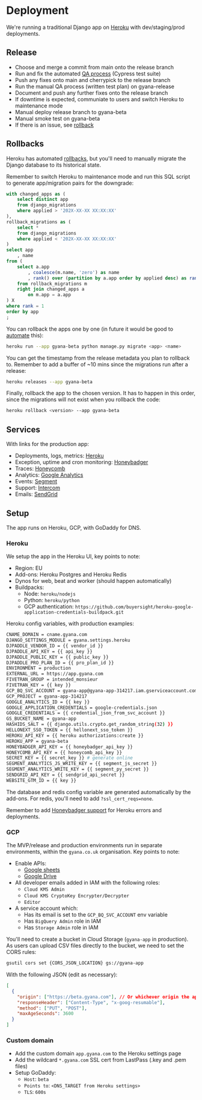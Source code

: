 # Deployment

We're running a traditional Django app on [Heroku](https://dashboard.heroku.com/pipelines/33c2c23a-3f74-49ca-b19a-e3203445c2d2) with dev/staging/prod deployments.

## Release

- Choose and merge a commit from main onto the release branch
- Run and fix the automated [QA process](DEVELOPMENT.md#QA) (Cypress test suite)
- Push any fixes onto main and cherrypick to the release branch
- Run the manual QA process (written test plan) on gyana-release
- Document and push any further fixes onto the release branch
- If downtime is expected, communiate to users and switch Heroku to maintenance mode
- Manual deploy release branch to gyana-beta
- Manual smoke test on gyana-beta
- If there is an issue, see [rollback](#Rollbacks)

## Rollbacks

Heroku has automated [rollbacks](https://blog.heroku.com/releases-and-rollbacks),
but you'll need to manually migrate the Django database to its historical state.

Remember to switch Heroku to maintenance mode and run this SQL script to generate
app/migration pairs for the downgrade:

```sql
with changed_apps as (
	select distinct app
	from django_migrations
	where applied > '202X-XX-XX XX:XX:XX'
),
rollback_migrations as (
	select *
	from django_migrations
	where applied < '202X-XX-XX XX:XX:XX'
)
select app
	, name
from (
	select a.app
		, coalesce(m.name, 'zero') as name
		, rank() over (partition by a.app order by applied desc) as rank
	from rollback_migrations m
	right join changed_apps a
		on m.app = a.app
) X
where rank = 1
order by app
;
```

You can rollback the apps one by one (in future it would be good to
[automate](https://stackoverflow.com/questions/60411090/run-reverse-django-migration-on-heroku-after-release-failure) this):

```bash
heroku run --app gyana-beta python manage.py migrate <app> <name>
```

You can get the timestamp from the release metadata you plan to rollback to. Remember
to add a buffer of ~10 mins since the migrations run after a release:

```bash
heroku releases --app gyana-beta
```

Finally, rollback the app to the chosen version. It has to happen in this order,
since the migrations will not exist when you rollback the code:

```bash
heroku rollback <version> --app gyana-beta
```

## Services

With links for the production app:

- Deployments, logs, metrics: [Heroku](https://dashboard.heroku.com/apps/gyana-beta)
- Exception, uptime and cron monitoring: [Honeybadger](https://app.honeybadger.io/projects/88968/faults)
- Traces: [Honeycomb](https://ui.honeycomb.io/gyanav2)
- Analytics: [Google Analytics](https://analytics.google.com/analytics/web/#/p284522086/reports/reportinghub)
- Events: [Segment](https://app.segment.com/gyana-beta/overview)
- Support: [Intercom](https://app.intercom.com)
- Emails: [SendGrid](https://app.sendgrid.com/)

## Setup

The app runs on Heroku, GCP, with GoDaddy for DNS.

### Heroku

We setup the app in the Heroku UI, key points to note:

- Region: EU
- Add-ons: Heroku Postgres and Heroku Redis
- Dynos for web, beat and worker (should happen automatically)
- Buildpacks:
  - Node: `heroku/nodejs`
  - Python: `heroku/python`
  - GCP authentication: `https://github.com/buyersight/heroku-google-application-credentials-buildpack.git`

Heroku config variables, with production examples:

```bash
CNAME_DOMAIN = cname.gyana.com
DJANGO_SETTINGS_MODULE = gyana.settings.heroku
DJPADDLE_VENDOR_ID = {{ vendor_id }}
DJPADDLE_API_KEY = {{ api_key }}
DJPADDLE_PUBLIC_KEY = {{ public_key }}
DJPADDLE_PRO_PLAN_ID = {{ pro_plan_id }}
ENVIRONMENT = production
EXTERNAL_URL = https://app.gyana.com
FIVETRAN_GROUP = intended_monsieur
FIVETRAN_KEY = {{ key }}
GCP_BQ_SVC_ACCOUNT = gyana-app@gyana-app-314217.iam.gserviceaccount.com
GCP_PROJECT = gyana-app-314217
GOOGLE_ANALYTICS_ID = {{ key }}
GOOGLE_APPLICATION_CREDENTIALS = google-credentials.json
GOOGLE_CREDENTIALS = {{ credential_json_from_svc_account }}
GS_BUCKET_NAME = gyana-app
HASHIDS_SALT = {{ django.utils.crypto.get_random_string(32) }}
HELLONEXT_SSO_TOKEN = {{ hellonext_sso_token }}
HEROKU_API_KEY = {{ heroku authorizations:create }}
HEROKU_APP = gyana-beta
HONEYBADGER_API_KEY = {{ honeybadger_api_key }}
HONEYCOMB_API_KEY = {{ honeycomb_api_key }}
SECRET_KEY = {{ secret_key }} # generate online
SEGMENT_ANALYTICS_JS_WRITE_KEY = {{ segment_js_secret }}
SEGMENT_ANALYTICS_WRITE_KEY = {{ segment_py_secret }}
SENDGRID_API_KEY = {{ sendgrid_api_secret }}
WEBSITE_GTM_ID = {{ key }}
```

The database and redis config variable are generated automatically by the add-ons.
For redis, you'll need to add `?ssl_cert_reqs=none`.

Remember to add [Honeybadger support](https://docs.honeybadger.io/guides/heroku/)
for Heroku errors and deployments.

### GCP

The MVP/release and production environments run in separate environments, within
the `gyana.co.uk` organisation. Key points to note:

- Enable APIs:
  - [Google sheets](https://console.cloud.google.com/marketplace/product/google/sheets.googleapis.com)
  - [Google Drive](https://console.cloud.google.com/marketplace/product/google/drive.googleapis.com)
- All developer emails added in IAM with the following roles:
  - `Cloud KMS Admin`
  - `Cloud KMS CryptoKey Encrypter/Decrypter`
  - `Editor`
- A service account which:
  - Has its email is set to the `GCP_BQ_SVC_ACCOUNT` env variable
  - Has `BigQuery Admin` role in IAM
  - Has `Storage Admin` role in IAM

You'll need to create a bucket in Cloud Storage (`gyana-app` in production). As
users can upload CSV files directly to the bucket, we need to set the CORS rules:

```bash
gsutil cors set {CORS_JSON_LOCATION} gs://gyana-app
```

With the following JSON (edit as necessary):

```json
[
  {
    "origin": ["https://beta.gyana.com"], // Or whichever origin the app is run on
    "responseHeader": ["Content-Type", "x-goog-resumable"],
    "method": ["PUT", "POST"],
    "maxAgeSeconds": 3600
  }
]
```

### Custom domain

- Add the custom domain `app.gyana.com` to the Heroku settings page
- Add the wildcard `*.gyana.com` SSL cert from LastPass (.key and .pem files)
- Setup GoDaddy:
  - `Host`: `beta`
  - `Points to`: `<DNS_TARGET from Heroku settings>`
  - `TLS`: `600s`
